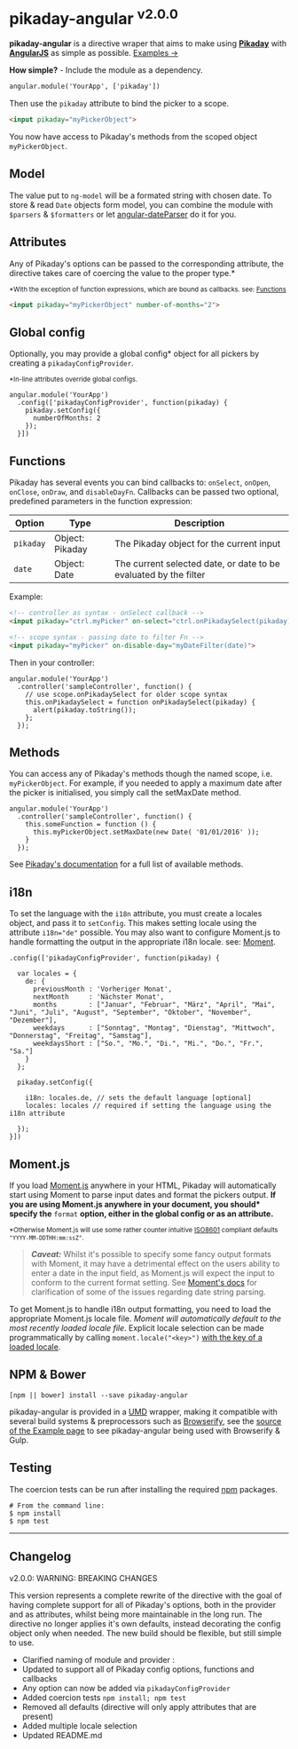 # __pikaday-angular__ <sup>v2.0.0 </sup>
__pikaday-angular__ is a directive wraper that aims to make using __[Pikaday](https://github.com/dbushell/Pikaday)__ with __[AngularJS](https://angularjs.org/)__ as simple as possible. [Examples &#8594;](http://nverba.github.io/pikaday-angular/)


__How simple?__  -  Include the module as a dependency.

```HTML
angular.module('YourApp', ['pikaday'])
```

Then use the `pikaday` attribute to bind the picker to a scope.

```HTML
<input pikaday="myPickerObject">
```
You now have access to Pikaday's methods from the scoped object `myPickerObject`.

## Model
The value put to `ng-model` will be a formated string with chosen date. To store & read `Date` objects form model, you can combine the module with `$parsers` & `$formatters` or let [angular-dateParser](https://github.com/dnasir/angular-dateParser) do it for you.

## Attributes

Any of Pikaday's options can be passed to the corresponding attribute, the directive takes care of coercing the value to the proper type.*

<sub> *With the exception of function expressions, which are bound as callbacks. see: [Functions](#functions) </sub>

```HTML
<input pikaday="myPickerObject" number-of-months="2">
```

## Global config

Optionally, you may provide a global config* object for all pickers by creating a `pikadayConfigProvider`.

<sub> *In-line attributes override global configs.</sub>

```JS
angular.module('YourApp')
  .config(['pikadayConfigProvider', function(pikaday) {
    pikaday.setConfig({
      numberOfMonths: 2
    });
  }])
```

## <a name="functions"></a>Functions

Pikaday has several events you can bind callbacks to: `onSelect`, `onOpen`, `onClose`, `onDraw`, and `disableDayFn`. Callbacks can be passed two optional, predefined parameters in the function expression:

Option        | Type            | Description
------------- | -------------   | ------------
`pikaday`     | Object: Pikaday | The Pikaday object for the current input
`date`        | Object: Date    | The current selected date, or date to be evaluated by the filter

Example:
```HTML
<!-- controller as syntax - onSelect callback -->
<input pikaday="ctrl.myPicker" on-select="ctrl.onPikadaySelect(pikaday)">

<!-- scope syntax - passing date to filter Fn -->
<input pikaday="myPicker" on-disable-day="myDateFilter(date)">

```
Then in your controller:
```JS
angular.module('YourApp')
  .controller('sampleController', function() {
    // use scope.onPikadaySelect for older scope syntax
    this.onPikadaySelect = function onPikadaySelect(pikaday) {
      alert(pikaday.toString());
    };
  });
```

## Methods

You can access any of Pikaday's methods though the named scope, i.e. `myPickerObject`. For example, if you needed to apply a maximum date after the picker is initialised, you simply call the setMaxDate method.

```JS
angular.module('YourApp')
  .controller('sampleController', function() {
    this.someFunction = function () {
      this.myPickerObject.setMaxDate(new Date( '01/01/2016' ));
    }
  });
```
See [Pikaday's documentation](https://github.com/dbushell/Pikaday#methods) for a full list of available methods.

## i18n

To set the language with the `i18n` attribute, you must create a locales object, and pass it to `setConfig`. This makes setting locale using the attribute `i18n="de"` possible. You may also want to configure Moment.js to handle formatting the output in the appropriate i18n locale. see: [Moment](#momentjs).

```JS
.config(['pikadayConfigProvider', function(pikaday) {

  var locales = {
    de: {
      previousMonth : 'Vorheriger Monat',
      nextMonth     : 'Nächster Monat',
      months        : ["Januar", "Februar", "März", "April", "Mai", "Juni", "Juli", "August", "September", "Oktober", "November", "Dezember"],
      weekdays      : ["Sonntag", "Montag", "Dienstag", "Mittwoch", "Donnerstag", "Freitag", "Samstag"],
      weekdaysShort : ["So.", "Mo.", "Di.", "Mi.", "Do.", "Fr.", "Sa."]
    }
  };

  pikaday.setConfig({

    i18n: locales.de, // sets the default language [optional]
    locales: locales // required if setting the language using the i18n attribute

  });
}])
```
## <a name="momentjs"></a>Moment.js
If you load [Moment.js](http://momentjs.com/) anywhere in your HTML, Pikaday will automatically start using Moment to parse input dates and format the pickers output. __If you are using Moment.js anywhere in your document, you should* specify the__ `format` __option, either in the global config or as an attribute.__

<sub> *Otherwise Moment.js will use some rather counter intuitive  [ISO8601](http://en.wikipedia.org/wiki/ISO_8601) compliant defaults `"YYYY-MM-DDTHH:mm:ssZ"`.</sub>

> ___Caveat:___ Whilst it's possible to specify some fancy output formats with Moment, it may have a detrimental effect on the users ability to enter a date in the input field, as Moment.js will expect the input to conform to the current format setting. See [Moment's docs](http://momentjs.com/docs/#/parsing/string/) for clarification of some of the issues regarding date string parsing.

To get Moment.js to handle i18n output formatting, you need to load the appropriate Moment.js locale file. _Moment will automatically default to the most recently loaded locale file_. Explicit locale selection can be made programmatically by calling `moment.locale("<key>")` [with the key of a loaded locale](http://momentjs.com/docs/#/i18n/instance-locale/).

## NPM & Bower

```
[npm || bower] install --save pikaday-angular
```

pikaday-angular is provided in a [UMD](https://github.com/umdjs/umd) wrapper, making it compatible with several build systems & preprocessors such as [Browserify](http://browserify.org/), see the [source of the Example page](https://github.com/nverba/pikaday-angular/tree/gh-pages) to see pikaday-angular being used with Browserify & Gulp.

## Testing

The coercion tests can be run after installing the required [npm](https://www.npmjs.com/) packages.
```
# From the command line:
$ npm install
$ npm test
```
----------


## Changelog

v2.0.0: WARNING: BREAKING CHANGES

This version represents a complete rewrite of the directive with the goal of having complete support for all of Pikaday's options, both in the provider and as attributes, whilst being more maintainable in the long run. The directive no longer applies it's own defaults, instead decorating the config object only when needed. The new build should be flexible, but still simple to use.

 - Clarified naming of module and provider :
 - Updated to support all of Pikaday config options, functions and callbacks
 - Any option can now be added via `pikadayConfigProvider`
 - Added coercion tests `npm install; npm test`
 - Removed all defaults (directive will only apply attributes that are present)
 - Added multiple locale selection
 - Updated README.md


